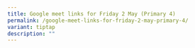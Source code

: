 ```yaml
---
title: Google meet links for Friday 2 May (Primary 4)
permalink: /google-meet-links-for-friday-2-may-primary-4/
variant: tiptap
description: ""
---
```


